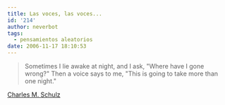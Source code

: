 ```yaml
---
title: Las voces, las voces...
id: '214'
author: neverbot
tags:
  - pensamientos aleatorios
date: 2006-11-17 18:10:53
---
```


> Sometimes I lie awake at night, and I ask, "Where have I gone wrong?" Then a voice says to me, "This is going to take more than one night."

[Charles M. Schulz](http://en.wikipedia.org/wiki/Charles_M._Schulz)